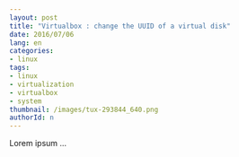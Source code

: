 ```yaml
---
layout: post
title: "Virtualbox : change the UUID of a virtual disk"
date: 2016/07/06
lang: en
categories: 
- linux
tags:
- linux
- virtualization
- virtualbox
- system
thumbnail: /images/tux-293844_640.png
authorId: n
---
```

Lorem ipsum ...

